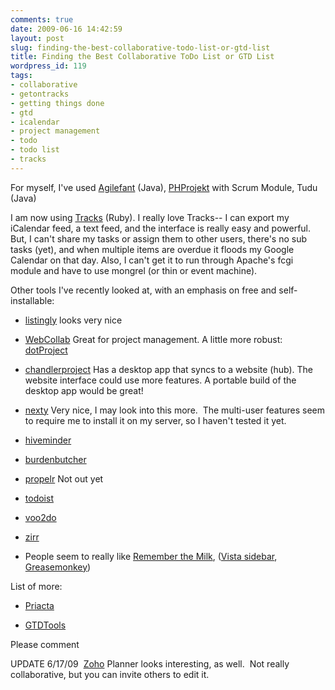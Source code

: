```yaml
---
comments: true
date: 2009-06-16 14:42:59
layout: post
slug: finding-the-best-collaborative-todo-list-or-gtd-list
title: Finding the Best Collaborative ToDo List or GTD List
wordpress_id: 119
tags:
- collaborative
- getontracks
- getting things done
- gtd
- icalendar
- project management
- todo
- todo list
- tracks
---
```


For myself, I've used [Agilefant](http://www.agilefant.org/) (Java), [PHProjekt](http://www.phprojekt.com/) with Scrum Module, Tudu (Java)

I am now using [Tracks](http://getontracks.org) (Ruby). I really love Tracks-- I can export my iCalendar feed, a text feed, and the interface is really easy and powerful.  But, I can't share my tasks or assign them to other users, there's no sub tasks (yet), and when multiple items are overdue it floods my Google Calendar on that day. Also, I can't get it to run through Apache's fcgi module and have to use mongrel (or thin or event machine).

Other tools I've recently looked at, with an emphasis on free and self-installable:



	
  * [listingly](http://www.listingly.com/) looks very nice

	
  * [WebCollab](http://webcollab.sourceforge.net/) Great for project management. A little more robust:  [dotProject](http://www.dotproject.net)

	
  * [chandlerproject](http://chandlerproject.org/) Has a desktop app that syncs to a website (hub). The website interface could use more features. A portable build of the desktop app would be great!

	
  * [nexty](http://nexty.sourceforge.net/) Very nice, I may look into this more.  The multi-user features seem to require me to install it on my server, so I haven't tested it yet.

	
  * [hiveminder](http://hiveminder.com/splash/)

	
  * [burdenbutcher](http://www.burdenbutcher.com/)

	
  * [propelr](http://www.propelr.com/features/) Not out yet

	
  * [todoist](http://todoist.com/)

	
  * [voo2do](http://voo2do.com/)

	
  * [zirr](http://www.zirr.us/)

	
  * People seem to really like [Remember the Milk](http://www.rememberthemilk.com/), ([Vista sidebar](http://lifehacker.com/5210152/i-forgot-the-milk-puts-remember-the-milk-in-your-vista-sidebar), [Greasemonkey](http://userscripts.org/scripts/search?q=remember+the+milk&x=0&y=0))


List of more:

	
  * [Priacta](http://www.priacta.com/Articles/Comparison_of_GTD_Software.php)

	
  * [GTDTools](http://gtd.jeffsandquist.com/GTDTools.ashx)


Please comment

UPDATE 6/17/09  [Zoho](http://www.zoho.com/) Planner looks interesting, as well.  Not really collaborative, but you can invite others to edit it.
